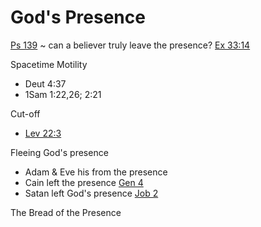 # God's Presence

[Ps 139]() ~ can a believer truly leave the presence?
[Ex 33:14]()

Spacetime Motility
- Deut 4:37
- 1Sam 1:22,26; 2:21

Cut-off
- [Lev 22:3]()

Fleeing God's presence
- Adam & Eve his from the presence
- Cain left the presence [Gen 4]()
- Satan left God's presence [Job 2]()


The Bread of the Presence

